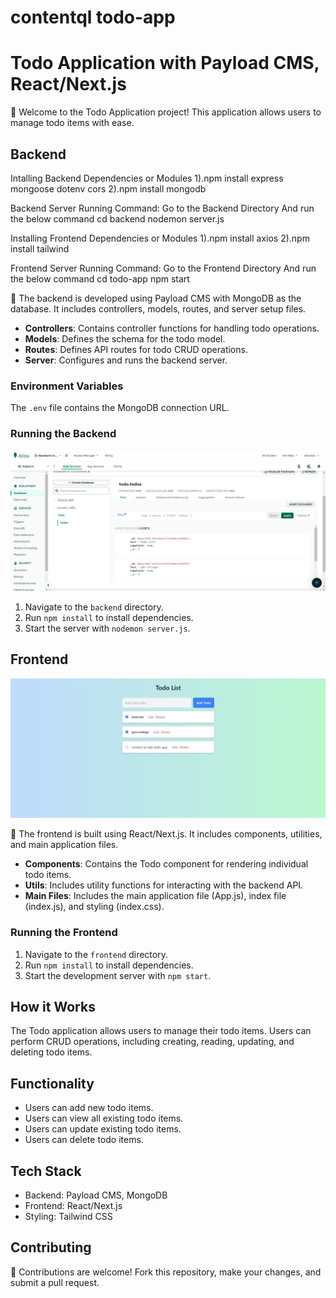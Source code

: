 # contentql todo-app
 # Todo Application with Payload CMS, React/Next.js

🚀 Welcome to the Todo Application project! This application allows users to manage todo items with ease.

## Backend

Intalling Backend Dependencies or Modules
1).npm install express mongoose dotenv cors
2).npm install mongodb

Backend Server Running Command:
Go to the Backend Directory And run the below command
cd backend
nodemon server.js

Installing Frontend Dependencies or Modules
1).npm install axios
2).npm install tailwind

Frontend Server Running Command:
Go to the Frontend Directory And run the below command
cd todo-app
npm start

🔧 The backend is developed using Payload CMS with MongoDB as the database. It includes controllers, models, routes, and server setup files.

- **Controllers**: Contains controller functions for handling todo operations.
- **Models**: Defines the schema for the todo model.
- **Routes**: Defines API routes for todo CRUD operations.
- **Server**: Configures and runs the backend server.

### Environment Variables

The `.env` file contains the MongoDB connection URL.

### Running the Backend
![Image Alt Text]( https://github.com/bsnehith/contentql-todo-app/blob/main/contentqlbackend.jpg)

1. Navigate to the `backend` directory.
2. Run `npm install` to install dependencies.
3. Start the server with `nodemon server.js`.

## Frontend
![Image Alt Text]( https://github.com/bsnehith/contentql-todo-app/blob/main/comtentqlfrontend.jpg)

🎨 The frontend is built using React/Next.js. It includes components, utilities, and main application files.

- **Components**: Contains the Todo component for rendering individual todo items.
- **Utils**: Includes utility functions for interacting with the backend API.
- **Main Files**: Includes the main application file (App.js), index file (index.js), and styling (index.css).

### Running the Frontend

1. Navigate to the `frontend` directory.
2. Run `npm install` to install dependencies.
3. Start the development server with `npm start`.

## How it Works

The Todo application allows users to manage their todo items. Users can perform CRUD operations, including creating, reading, updating, and deleting todo items.

## Functionality

- Users can add new todo items.
- Users can view all existing todo items.
- Users can update existing todo items.
- Users can delete todo items.

## Tech Stack

- Backend: Payload CMS, MongoDB
- Frontend: React/Next.js
- Styling: Tailwind CSS

## Contributing

🤝 Contributions are welcome! Fork this repository, make your changes, and submit a pull request.
